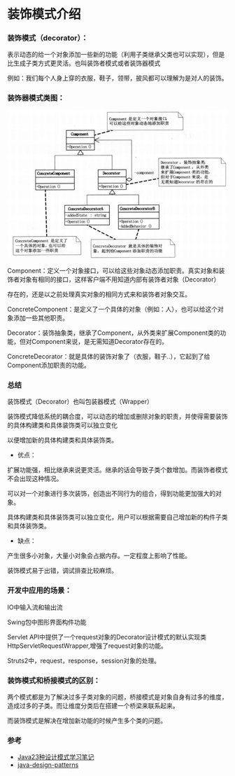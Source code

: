 # 装饰模式介绍

### 装饰模式（decorator）：

表示动态的给一个对象添加一些新的功能（利用子类继承父类也可以实现），但是比生成子类方式更灵活。也叫装饰者模式或者装饰器模式

例如：我们每个人身上穿的衣服，鞋子，领带，披风都可以理解为是对人的装饰。

### 装饰器模式类图：

![](etc/decorator.jpg)

Component：定义一个对象接口，可以给这些对象动态添加职责。真实对象和装饰者对象有相同的接口，这样客户端不用知道内部有装饰者对象（Decorator）

存在的，还是以之前处理真实对象的相同方式来和装饰者对象交互。

ConcreteComponent：是定义了一个具体的对象（例如：人），也可以给这个对象添加一些其他职责。

Decorator：装饰抽象类，继承了Component，从外类来扩展Component类的功能，但对Component来说，是无需知道Decorator存在的。

ConcreteDecorator：就是具体的装饰对象了（衣服，鞋子..），它起到了给Component添加职责的功能。

### 总结

装饰模式（Decorator）也叫包装器模式（Wrapper）

装饰模式降低系统的耦合度，可以动态的增加或删除对象的职责，并使得需要装饰的具体构建类和具体装饰类可以独立变化

以便增加新的具体构建类和具体装饰类。

* 优点：

扩展功能强，相比继承来说更灵活。继承的话会导致子类个数增加。而装饰者模式不会出现这种情况。

可以对一个对象进行多次装饰，创造出不同行为的组合，得到功能更加强大的对象。

具体构建类和具体装饰类可以独立变化，用户可以根据需要自己增加新的构件子类和具体装饰类。

* 缺点：

产生很多小对象，大量小对象会占据内存。一定程度上影响了性能。

装饰模式易于出错，调试排查比较麻烦。 

### 开发中应用的场景：

IO中输入流和输出流

Swing包中图形界面构件功能

Servlet API中提供了一个request对象的Decorator设计模式的默认实现类HttpServletRequestWrapper,增强了request对象的功能。

Struts2中，request，response，session对象的处理。

### 装饰模式和桥接模式的区别：

两个模式都是为了解决过多子类对象的问题，桥接模式是对象自身有过多的维度，造成过多的子类。而让维度分类后在搭建一个桥梁来联系起来。

而装饰模式是解决在增加新功能的时候产生多个类的问题。

### 参考

* [Java23种设计模式学习笔记](https://www.cnblogs.com/cxxjohnson/p/6403835.html)
* [java-design-patterns](https://github.com/iluwatar/java-design-patterns)